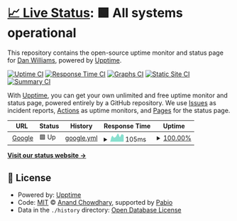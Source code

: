 # [📈 Live Status](https://CodeZilla.github.io/codezillauptime): <!--live status--> **🟩 All systems operational**

This repository contains the open-source uptime monitor and status page for [Dan Williams](https://CodeZilla.github.io/codezillauptime), powered by [Upptime](https://github.com/upptime/upptime).

[![Uptime CI](https://github.com/CodeZilla/codezillauptime/workflows/Uptime%20CI/badge.svg)](https://github.com/CodeZilla/codezillauptime/actions?query=workflow%3A%22Uptime+CI%22)
[![Response Time CI](https://github.com/CodeZilla/codezillauptime/workflows/Response%20Time%20CI/badge.svg)](https://github.com/CodeZilla/codezillauptime/actions?query=workflow%3A%22Response+Time+CI%22)
[![Graphs CI](https://github.com/CodeZilla/codezillauptime/workflows/Graphs%20CI/badge.svg)](https://github.com/CodeZilla/codezillauptime/actions?query=workflow%3A%22Graphs+CI%22)
[![Static Site CI](https://github.com/CodeZilla/codezillauptime/workflows/Static%20Site%20CI/badge.svg)](https://github.com/CodeZilla/codezillauptime/actions?query=workflow%3A%22Static+Site+CI%22)
[![Summary CI](https://github.com/CodeZilla/codezillauptime/workflows/Summary%20CI/badge.svg)](https://github.com/CodeZilla/codezillauptime/actions?query=workflow%3A%22Summary+CI%22)

With [Upptime](https://upptime.js.org), you can get your own unlimited and free uptime monitor and status page, powered entirely by a GitHub repository. We use [Issues](https://github.com/CodeZilla/codezillauptime/issues) as incident reports, [Actions](https://github.com/CodeZilla/codezillauptime/actions) as uptime monitors, and [Pages](https://CodeZilla.github.io/codezillauptime) for the status page.

<!--start: status pages-->
<!-- This summary is generated by Upptime (https://github.com/upptime/upptime) -->
<!-- Do not edit this manually, your changes will be overwritten -->
<!-- prettier-ignore -->
| URL | Status | History | Response Time | Uptime |
| --- | ------ | ------- | ------------- | ------ |
| <img alt="" src="https://icons.duckduckgo.com/ip3/www.google.com.ico" height="13"> [Google](https://www.google.com) | 🟩 Up | [google.yml](https://github.com/eslamredahassan/codezillauptime/commits/HEAD/history/google.yml) | <details><summary><img alt="Response time graph" src="./graphs/google/response-time-week.png" height="20"> 105ms</summary><br><a href="https://eslamredahassan.github.io/codezillauptime/history/google"><img alt="Response time 106" src="https://img.shields.io/endpoint?url=https%3A%2F%2Fraw.githubusercontent.com%2Feslamredahassan%2Fcodezillauptime%2FHEAD%2Fapi%2Fgoogle%2Fresponse-time.json"></a><br><a href="https://eslamredahassan.github.io/codezillauptime/history/google"><img alt="24-hour response time 116" src="https://img.shields.io/endpoint?url=https%3A%2F%2Fraw.githubusercontent.com%2Feslamredahassan%2Fcodezillauptime%2FHEAD%2Fapi%2Fgoogle%2Fresponse-time-day.json"></a><br><a href="https://eslamredahassan.github.io/codezillauptime/history/google"><img alt="7-day response time 105" src="https://img.shields.io/endpoint?url=https%3A%2F%2Fraw.githubusercontent.com%2Feslamredahassan%2Fcodezillauptime%2FHEAD%2Fapi%2Fgoogle%2Fresponse-time-week.json"></a><br><a href="https://eslamredahassan.github.io/codezillauptime/history/google"><img alt="30-day response time 109" src="https://img.shields.io/endpoint?url=https%3A%2F%2Fraw.githubusercontent.com%2Feslamredahassan%2Fcodezillauptime%2FHEAD%2Fapi%2Fgoogle%2Fresponse-time-month.json"></a><br><a href="https://eslamredahassan.github.io/codezillauptime/history/google"><img alt="1-year response time 106" src="https://img.shields.io/endpoint?url=https%3A%2F%2Fraw.githubusercontent.com%2Feslamredahassan%2Fcodezillauptime%2FHEAD%2Fapi%2Fgoogle%2Fresponse-time-year.json"></a></details> | <details><summary><a href="https://eslamredahassan.github.io/codezillauptime/history/google">100.00%</a></summary><a href="https://eslamredahassan.github.io/codezillauptime/history/google"><img alt="All-time uptime 100.00%" src="https://img.shields.io/endpoint?url=https%3A%2F%2Fraw.githubusercontent.com%2Feslamredahassan%2Fcodezillauptime%2FHEAD%2Fapi%2Fgoogle%2Fuptime.json"></a><br><a href="https://eslamredahassan.github.io/codezillauptime/history/google"><img alt="24-hour uptime 100.00%" src="https://img.shields.io/endpoint?url=https%3A%2F%2Fraw.githubusercontent.com%2Feslamredahassan%2Fcodezillauptime%2FHEAD%2Fapi%2Fgoogle%2Fuptime-day.json"></a><br><a href="https://eslamredahassan.github.io/codezillauptime/history/google"><img alt="7-day uptime 100.00%" src="https://img.shields.io/endpoint?url=https%3A%2F%2Fraw.githubusercontent.com%2Feslamredahassan%2Fcodezillauptime%2FHEAD%2Fapi%2Fgoogle%2Fuptime-week.json"></a><br><a href="https://eslamredahassan.github.io/codezillauptime/history/google"><img alt="30-day uptime 100.00%" src="https://img.shields.io/endpoint?url=https%3A%2F%2Fraw.githubusercontent.com%2Feslamredahassan%2Fcodezillauptime%2FHEAD%2Fapi%2Fgoogle%2Fuptime-month.json"></a><br><a href="https://eslamredahassan.github.io/codezillauptime/history/google"><img alt="1-year uptime 99.99%" src="https://img.shields.io/endpoint?url=https%3A%2F%2Fraw.githubusercontent.com%2Feslamredahassan%2Fcodezillauptime%2FHEAD%2Fapi%2Fgoogle%2Fuptime-year.json"></a></details>

<!--end: status pages-->

[**Visit our status website →**](https://CodeZilla.github.io/codezillauptime)

## 📄 License

- Powered by: [Upptime](https://github.com/upptime/upptime)
- Code: [MIT](./LICENSE) © [Anand Chowdhary](https://anandchowdhary.com), supported by [Pabio](https://pabio.com)
- Data in the `./history` directory: [Open Database License](https://opendatacommons.org/licenses/odbl/1-0/)
